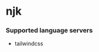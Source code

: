 <!--- THIS DOCUMENT IS AUTOMATICALLY GENERATED, DON'T EDIT IT -->
# njk

### Supported language servers

- tailwindcss
